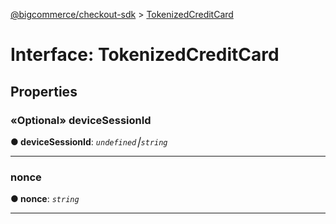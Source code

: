 [@bigcommerce/checkout-sdk](../README.md) > [TokenizedCreditCard](../interfaces/tokenizedcreditcard.md)



# Interface: TokenizedCreditCard


## Properties
<a id="devicesessionid"></a>

### «Optional» deviceSessionId

**●  deviceSessionId**:  *`undefined`⎮`string`* 






___

<a id="nonce"></a>

###  nonce

**●  nonce**:  *`string`* 






___


